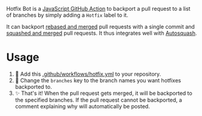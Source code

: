 Hotfix Bot is a [JavaScript GitHub Action](https://help.github.com/en/articles/about-actions#javascript-actions) to backport a pull request to a list of branches by simply adding a `Hotfix` label to it.

It can backport [rebased and merged](https://help.github.com/en/github/collaborating-with-issues-and-pull-requests/about-pull-request-merges#rebase-and-merge-your-pull-request-commits) pull requests with a single commit and [squashed and merged](https://help.github.com/en/github/collaborating-with-issues-and-pull-requests/about-pull-request-merges#squash-and-merge-your-pull-request-commits) pull requests.
It thus integrates well with [Autosquash](https://github.com/marketplace/actions/autosquash).

# Usage

1.  :electric_plug: Add this [.github/workflows/hotfix.yml](.github/workflows/hotfix.yml) to your repository.
2.  :speech_balloon: Change the `branches` key to the branch names you want hotfixes backported to.
3.  :sparkles: That's it! When the pull request gets merged, it will be backported to the specified branches.
    If the pull request cannot be backported, a comment explaining why will automatically be posted.
